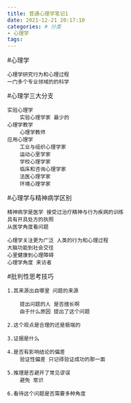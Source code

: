 ```yaml
---
title: 普通心理学笔记1
date: 2021-12-21 20:17:10
categories: # 分类
- 心理学
tags:
---
```

#心理学
    
    心理学研究行为和心理过程
    一门多个专业领域的的科学

#心理学三大分支

    实验心理学 
        实验心理学家 最少的
    心理学教学
        心理学教师
    应用心理学
        工业与组织心理学家
        运动心里学家
        学校心理学家
        临床和咨询心理学家
        法医心理学家
        环境心理学家

#心理学与精神病学区别
    
    精神病学是医学 接受过治疗精神与行为疾病的训练
    具有开具处方的执照
    从医学角度看问题

    心理学关注更为广泛 人类的行为和心理过程
    大脑功能到社会交往
    心里健康到心理障碍
    心理学角度 来访者


#批判性思考技巧
    
    1.其来源出自哪里 问题的来源

        提出问题的人 是否擅长啊
        由于什么原因 提出了这个问题

    2.这个观点是合理的还是极端的

    3.证据是什么

    4.是否有影响结论的偏差
        验证性偏差 只记得验证成功的那一面

    5.推理是否避开了常见谬误
        避免 常识

    6.看待这个问题是否需要多种角度
    
    
    
